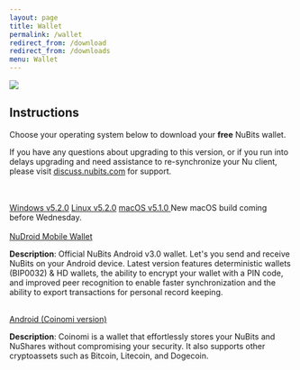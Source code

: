```yaml
---
layout: page
title: Wallet
permalink: /wallet
redirect_from: /download
redirect_from: /downloads
menu: Wallet
---
```

<div class="download-wallet">
  <div class="logo">
    <img src="{{ site.url }}{{ site.baseurl }}/assets/img/global/logo-nu.png">
  </div>
  <div class="details">
    <h2>Instructions</h2>
    <p>Choose your operating system below to download your <b>free</b> NuBits wallet.
    <p>If you have any questions about upgrading to this version, or if you run into delays upgrading and need assistance to re-synchronize your Nu client, please visit <a href="https://discuss.nubits.com">discuss.nubits.com</a> for support.</p>
    <br><br>
    <div class="download-options">
      <a href="https://bitbucket.org/JordanLeePeershares/nubit/downloads/nu-5.2.0-win-gitian.zip" class="windows"><span>Windows v5.2.0</span></a>
      <a href="https://bitbucket.org/JordanLeePeershares/nubit/downloads/nu-5.2.0-linux-gitian.zip" class="linux"><span>Linux v5.2.0</span></a>
      <a href="https://github.com/jooize/Nu-macOS/releases/download/v5.1.0/NuBits-5.1.0.dmg" class="mac"><span>macOS v5.1.0 </span></a>New macOS build coming before Wednesday.<br><br>
       <a href="https://play.google.com/store/apps/details?id=com.matthewmitchell.nubits_android_wallet&hl=en" class="btn-large btn btn-info">NuDroid Mobile Wallet</a>
       <p><b>Description</b>: Official NuBits Android v3.0 wallet. Let's you send and receive NuBits on your Android device. Latest version features deterministic wallets (BIP0032) & HD wallets, the ability to encrypt your wallet with a PIN code, and improved peer recognition to enable faster synchronization and the ability to export transactions for personal record keeping.</p>
      <br>
       <a href="https://play.google.com/store/apps/details?id=com.coinomi.wallet" class="btn-large btn btn-info">Android (Coinomi version)</a>
       <p><b>Description</b>: Coinomi is a wallet that effortlessly stores your NuBits and NuShares without compromising your security. It also supports other cryptoassets such as Bitcoin, Litecoin, and Dogecoin.</p>
    </div>
  </div>
</div>

<br>
